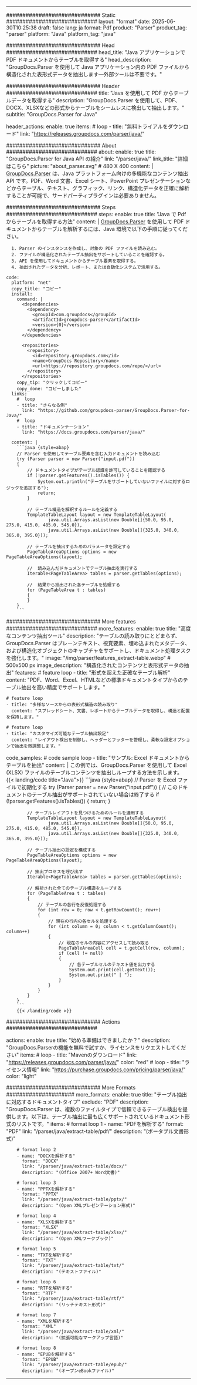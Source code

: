 


---
############################# Static ############################
layout: "format"
date:  2025-06-30T10:25:38
draft: false
lang: ja
format: Pdf
product: "Parser"
product_tag: "parser"
platform: "Java"
platform_tag: "java"

############################# Head ############################
head_title: "Java アプリケーションで PDF ドキュメントからテーブルを取得する"
head_description: "GroupDocs.Parser を使用して Java アプリケーション内の PDF ファイルから構造化された表形式データを抽出します—外部ツールは不要です。"

############################# Header ############################
title: "Java を使用して PDF からテーブルデータを取得する" 
description: "GroupDocs.Parser を使用して、PDF、DOCX、XLSXなどの形式からテーブルをシームレスに検出して抽出します。"
subtitle: "GroupDocs.Parser for Java" 

header_actions:
  enable: true
  items:
    #  loop
    - title: "無料トライアルをダウンロード"
      link: "https://releases.groupdocs.com/parser/java/"
      
############################# About ############################
about:
    enable: true
    title: "GroupDocs.Parser for Java API の紹介"
    link: "/parser/java/"
    link_title: "詳細はこちら"
    picture: "about_parser.svg" # 480 X 400
    content: |
       [GroupDocs.Parser](/parser/java/) は、Java プラットフォーム向けの多機能なコンテンツ抽出 API です。PDF、Word 文書、Excel シート、PowerPoint プレゼンテーションなどからテーブル、テキスト、グラフィック、リンク、構造化データを正確に解析することが可能で、サードパーティプラグインは必要ありません。

############################# Steps ############################
steps:
    enable: true
    title: "Java で Pdf からテーブルを取得する方法"
    content: |
      [GroupDocs.Parser](/parser/java/) を使用して PDF ドキュメントからテーブルを解析するには、Java 環境で以下の手順に従ってください。
      
      1. Parser のインスタンスを作成し、対象の PDF ファイルを読み込む。
      2. ファイルが構造化されたテーブル抽出をサポートしていることを確認する。
      3. API を使用してドキュメントからテーブル要素を取得する。
      4. 抽出されたデータを分析、レポート、または自動化システムで活用する。
   
    code:
      platform: "net"
      copy_title: "コピー"
      install:
        command: |
          <dependencies>
            <dependency>
              <groupId>com.groupdocs</groupId>
              <artifactId>groupdocs-parser</artifactId>
              <version>{0}</version>
            </dependency>
          </dependencies>

          <repositories>
            <repository>
              <id>repository.groupdocs.com</id>
              <name>GroupDocs Repository</name>
              <url>https://repository.groupdocs.com/repo/</url>
            </repository>
          </repositories>
        copy_tip: "クリックしてコピー"
        copy_done: "コピーしました"
      links:
        #  loop
        - title: "さらなる例"
          link: "https://github.com/groupdocs-parser/GroupDocs.Parser-for-Java/"
        #  loop
        - title: "ドキュメンテーション"
          link: "https://docs.groupdocs.com/parser/java/"
          
      content: |
        ```java {style=abap}
        // Parser を使用してテーブル要素を含む入力ドキュメントを読み込む
        try (Parser parser = new Parser("input.pdf"))
        {
            // ドキュメントタイプがテーブル認識を許可していることを確認する
            if (!parser.getFeatures().isTables()) {
                System.out.println("テーブルをサポートしていないファイルに対するロジックを追加する");
                return;
            }

            // テーブル構造を解釈するルールを定義する
            TemplateTableLayout layout = new TemplateTableLayout(
                    java.util.Arrays.asList(new Double[]{50.0, 95.0, 275.0, 415.0, 485.0, 545.0}),
                    java.util.Arrays.asList(new Double[]{325.0, 340.0, 365.0, 395.0}));

            // テーブルを抽出するためのパラメータを設定する
            PageTableAreaOptions options = new PageTableAreaOptions(layout);

            //  読み込んだドキュメントでテーブル抽出を実行する
            Iterable<PageTableArea> tables = parser.getTables(options);

            //  結果から抽出された各テーブルを処理する
            for (PageTableArea t : tables) 
            {
            }
        }
        ```            

############################# More features ############################
more_features:
  enable: true
  title: "高度なコンテンツ抽出ツール"
  description: "テーブルの読み取りにとどまらず、GroupDocs.Parser はプレーンテキスト、視覚要素、埋め込まれたメタデータ、および構造化オブジェクトのキャプチャをサポートし、ドキュメント処理タスクを強化します。"
  image: "/img/parser/features_extract-table.webp" # 500x500 px
  image_description: "構造化されたコンテンツと表形式データの抽出"
  features:
    # feature loop
    - title: "形式を超えた正確なテーブル解析"
      content: "PDF、Word、Excel、HTMLなどの標準ドキュメントタイプからのテーブル抽出を高い精度でサポートします。"

    # feature loop
    - title: "多様なソースからの表形式構造の読み取り"
      content: "スプレッドシート、文書、レポートからテーブルデータを取得し、構造と配置を保持します。"

    # feature loop
    - title: "カスタマイズ可能なテーブル抽出設定"
      content: "レイアウト検出を制御し、ヘッダーとフッターを管理し、柔軟な設定オプションで抽出を微調整します。"
      
  code_samples:
    # code sample loop
    - title: "サンプル: Excel ドキュメントからテーブルを抽出"
      content: |
        この例では、GroupDocs.Parser を使用して Excel (XLSX) ファイルのテーブルコンテンツを抽出しループする方法を示します。
        {{< landing/code title="Java">}}
        ```java {style=abap}
        //  Parser を Excel ファイルで初期化する
        try (Parser parser = new Parser("input.pdf"))
        {
            // このドキュメントのテーブル抽出がサポートされていない場合は終了する
            if (!parser.getFeatures().isTables())
            {
                return;
            }

            // テーブルレイアウトを見つけるためのルールを適用する
            TemplateTableLayout layout = new TemplateTableLayout(
                    java.util.Arrays.asList(new Double[]{50.0, 95.0, 275.0, 415.0, 485.0, 545.0}),
                    java.util.Arrays.asList(new Double[]{325.0, 340.0, 365.0, 395.0}));

            // テーブル抽出の設定を構成する
            PageTableAreaOptions options = new PageTableAreaOptions(layout);

            // 抽出プロセスを呼び出す
            Iterable<PageTableArea> tables = parser.getTables(options);

            // 解析された全てのテーブル構造をループする
            for (PageTableArea t : tables)
            {
                // テーブルの各行を反復処理する
                for (int row = 0; row < t.getRowCount(); row++)
                {
                    // 現在の行内の各セルを処理する
                    for (int column = 0; column < t.getColumnCount(); column++) 
                    {
                        // 現在のセルの内容にアクセスして読み取る
                        PageTableAreaCell cell = t.getCell(row, column);
                        if (cell != null)
                        {
                            // 各テーブルセルのテキスト値を出力する
                            System.out.print(cell.getText());
                            System.out.print(" | ");
                        }
                    }
                }
            }
        }
        ```
        {{< /landing/code >}}


############################# Actions ############################

actions:
  enable: true
  title: "始める準備はできましたか？"
  description: "GroupDocs.Parserの機能を無料で試すか、ライセンスをリクエストしてください"
  items:
    #  loop
    - title: "Mavenのダウンロード"
      link: "https://releases.groupdocs.com/parser/java/"
      color: "red"
        #  loop
    - title: "ライセンス情報"
      link: "https://purchase.groupdocs.com/pricing/parser/java/"
      color: "light"


############################# More Formats #####################
more_formats:
    enable: true
    title: "テーブル抽出に対応するドキュメントタイプ"
    exclude: "PDF"
    description: "GroupDocs.Parser は、複数のファイルタイプで信頼できるテーブル検出を提供します。以下は、テーブル抽出に最も広くサポートされているドキュメント形式のリストです。"
    items: 
        # format loop 1
        - name: "PDFを解析する"
          format: "PDF"
          link: "/parser/java/extract-table/pdf/"
          description: "(ポータブル文書形式)"
          
        # format loop 2
        - name: "DOCXを解析する"
          format: "DOCX"
          link: "/parser/java/extract-table/docx/"
          description: "(Office 2007+ Word文書)"
          
        # format loop 3
        - name: "PPTXを解析する"
          format: "PPTX"
          link: "/parser/java/extract-table/pptx/"
          description: "(Open XMLプレゼンテーション形式)"
          
        # format loop 4
        - name: "XLSXを解析する"
          format: "XLSX"
          link: "/parser/java/extract-table/xlsx/"
          description: "(Open XMLワークブック)"
          
        # format loop 5
        - name: "TXTを解析する"
          format: "TXT"
          link: "/parser/java/extract-table/txt/"
          description: "(テキストファイル)"
          
        # format loop 6
        - name: "RTFを解析する"
          format: "RTF"
          link: "/parser/java/extract-table/rtf/"
          description: "(リッチテキスト形式)"
          
        # format loop 7
        - name: "XMLを解析する"
          format: "XML"
          link: "/parser/java/extract-table/xml/"
          description: "(拡張可能なマークアップ言語)"
          
        # format loop 8
        - name: "EPUBを解析する"
          format: "EPUB"
          link: "/parser/java/extract-table/epub/"
          description: "(オープンeBookファイル)"
         
          

---